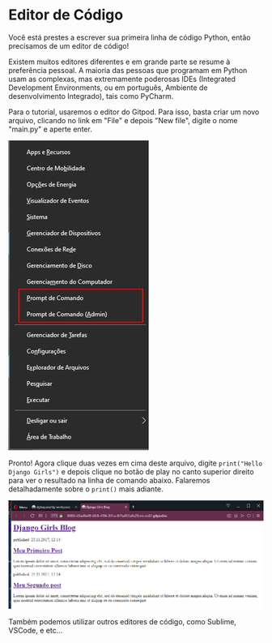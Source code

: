 # Editor de Código

Você está prestes a escrever sua primeira linha de código Python, então precisamos de um editor de código!

Existem muitos editores diferentes e em grande parte se resume à preferência pessoal. A maioria das pessoas que programam em Python usam as complexas, mas extremamente poderosas IDEs \(Integrated Development Environments, ou em português, Ambiente de desenvolvimento Integrado\), tais como PyCharm.

Para o tutorial, usaremos o editor do Gitpod. Para isso, basta criar um novo arquivo, clicando no link em "File" e depois "New file", digite o nome "main.py" e aperte enter.

![](../.gitbook/assets/image%20%288%29.png)

Pronto! Agora clique duas vezes em cima deste arquivo, digite `print("Hello Django Girls")` e depois clique no botão de play no canto superior direito para ver o resultado na linha de comando abaixo. Falaremos detalhadamente sobre o `print()` mais adiante.

![](../.gitbook/assets/image%20%2837%29.png)

Também podemos utilizar outros editores de código, como Sublime, VSCode, e etc...

